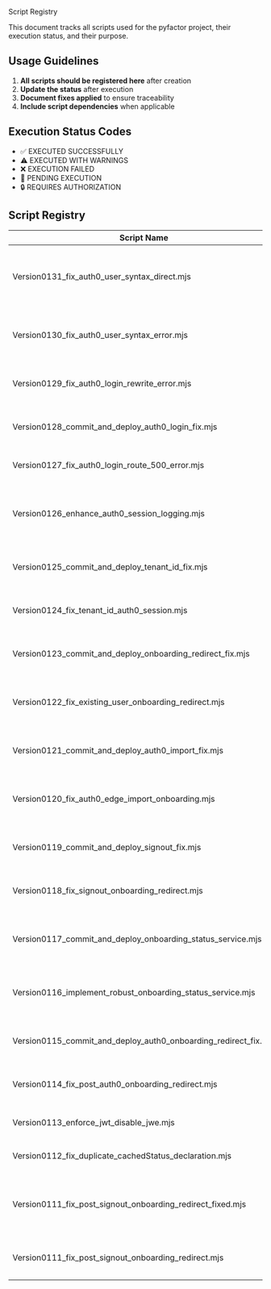 Script Registry

This document tracks all scripts used for the pyfactor project, their execution status, and their purpose.


## Usage Guidelines

1. **All scripts should be registered here** after creation
2. **Update the status** after execution
3. **Document fixes applied** to ensure traceability
4. **Include script dependencies** when applicable

## Execution Status Codes

- ✅ EXECUTED SUCCESSFULLY
- ⚠️ EXECUTED WITH WARNINGS
- ❌ EXECUTION FAILED
- 🔄 PENDING EXECUTION
- 🔒 REQUIRES AUTHORIZATION

## Script Registry

| Script Name | Purpose | Date | Status |
|-------------|---------|------|--------|
| Version0131_fix_auth0_user_syntax_direct.mjs | Fix syntax errors directly in create-auth0-user route | 6/7/2025 | Complete |
| Version0130_fix_auth0_user_syntax_error.mjs | Fix syntax errors in create-auth0-user route | 6/7/2025 | Complete |
| Version0129_fix_auth0_login_rewrite_error.mjs | Fix auth0 login route error with rewrite logic | 6/6/2025 | Complete |
| Version0128_commit_and_deploy_auth0_login_fix.mjs | Commit and deploy auth0 login 500 error fix | 6/6/2025 | Complete |
| Version0127_fix_auth0_login_route_500_error.mjs | Fix auth0 login route 500 errors | 6/6/2025 | Complete |
| Version0126_enhance_auth0_session_logging.mjs | Add enhanced logging to auth0 session handling | 6/5/2025 | Complete |
| Version0125_commit_and_deploy_tenant_id_fix.mjs | Commit and deploy tenant ID auth0 session fix | 6/5/2025 | Complete |
| Version0124_fix_tenant_id_auth0_session.mjs | Fix tenant ID storage in auth0 session | 6/5/2025 | Complete |
| Version0123_commit_and_deploy_onboarding_redirect_fix.mjs | Commit and deploy onboarding redirect fix | 6/5/2025 | Complete |
| Version0122_fix_existing_user_onboarding_redirect.mjs | Fix existing user onboarding redirect issues | 6/5/2025 | Complete |
| Version0121_commit_and_deploy_auth0_import_fix.mjs | Commit and deploy auth0 edge import fix | 6/4/2025 | Complete |
| Version0120_fix_auth0_edge_import_onboarding.mjs | Fix auth0 edge import in onboarding service | 6/4/2025 | Complete |
| Version0119_commit_and_deploy_signout_fix.mjs | Commit and deploy signout redirect fix | 6/4/2025 | Complete |
| Version0118_fix_signout_onboarding_redirect.mjs | Fix signout onboarding redirect issues | 6/4/2025 | Complete |
| Version0117_commit_and_deploy_onboarding_status_service.mjs | Commit and deploy onboarding status service | 6/3/2025 | Complete |
| Version0116_implement_robust_onboarding_status_service.mjs | Implement robust onboarding status service | 6/3/2025 | Complete |
| Version0115_commit_and_deploy_auth0_onboarding_redirect_fix.mjs | Commit and deploy auth0 onboarding redirect fix | 6/3/2025 | Complete |
| Version0114_fix_post_auth0_onboarding_redirect.mjs | Fix post-auth0 onboarding redirect | 6/3/2025 | Complete |
| Version0113_enforce_jwt_disable_jwe.mjs | Enforce JWT tokens and disable JWE | 6/2/2025 | Complete |
| Version0112_fix_duplicate_cachedStatus_declaration.mjs | Fix duplicate cachedStatus declaration | 6/2/2025 | Complete |
| Version0111_fix_post_signout_onboarding_redirect_fixed.mjs | Fix post-signout onboarding redirect (fixed version) | 6/2/2025 | Complete |
| Version0111_fix_post_signout_onboarding_redirect.mjs | Fix post-signout onboarding redirect | 6/2/2025 | Failed |
